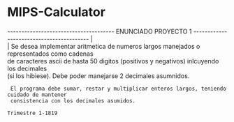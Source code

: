 # MIPS-Calculator
 --------------------------------------  ENUNCIADO PROYECTO 1  -----------------------------------------
|												                                                                              
|      Se desea implementar aritmetica de numeros largos manejados o representados como cadenas	      
       de caracteres ascii de hasta 50 digitos (positivos y negativos) inlcuyendo los decimales	      
     (si los hibiese). Debe poder manejarse 2 decimales asumnidos.					                            
													                                                                              
     El programa debe sumar, restar y multiplicar enteros largos, teniendo cuidado de mantener		    
     consistencia con los decimales asumidos.							                                          	
										                               Trimestre 1-1819	           
